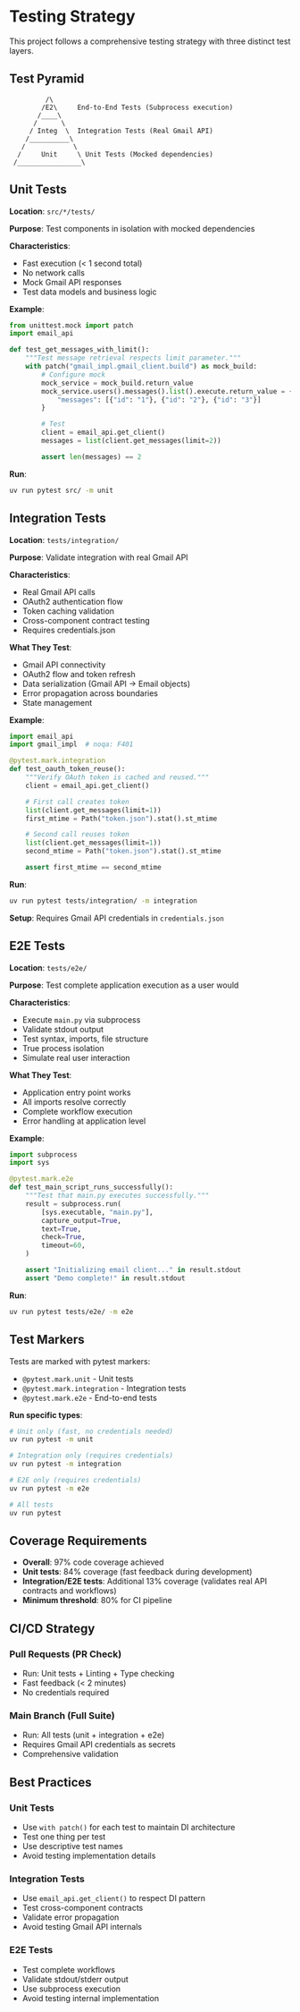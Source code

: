 # Testing Strategy

This project follows a comprehensive testing strategy with three distinct test layers.

## Test Pyramid

```
         /\
        /E2\     End-to-End Tests (Subprocess execution)
       /____\
      /      \
     / Integ  \  Integration Tests (Real Gmail API)
    /__________\
   /            \
  /     Unit     \ Unit Tests (Mocked dependencies)
 /________________\
```

## Unit Tests

**Location**: `src/*/tests/`

**Purpose**: Test components in isolation with mocked dependencies

**Characteristics**:
- Fast execution (< 1 second total)
- No network calls
- Mock Gmail API responses
- Test data models and business logic

**Example**:

```python
from unittest.mock import patch
import email_api

def test_get_messages_with_limit():
    """Test message retrieval respects limit parameter."""
    with patch("gmail_impl.gmail_client.build") as mock_build:
        # Configure mock
        mock_service = mock_build.return_value
        mock_service.users().messages().list().execute.return_value = {
            "messages": [{"id": "1"}, {"id": "2"}, {"id": "3"}]
        }

        # Test
        client = email_api.get_client()
        messages = list(client.get_messages(limit=2))

        assert len(messages) == 2
```

**Run**:

```bash
uv run pytest src/ -m unit
```

## Integration Tests

**Location**: `tests/integration/`

**Purpose**: Validate integration with real Gmail API

**Characteristics**:
- Real Gmail API calls
- OAuth2 authentication flow
- Token caching validation
- Cross-component contract testing
- Requires credentials.json

**What They Test**:
- Gmail API connectivity
- OAuth2 flow and token refresh
- Data serialization (Gmail API → Email objects)
- Error propagation across boundaries
- State management

**Example**:

```python
import email_api
import gmail_impl  # noqa: F401

@pytest.mark.integration
def test_oauth_token_reuse():
    """Verify OAuth token is cached and reused."""
    client = email_api.get_client()

    # First call creates token
    list(client.get_messages(limit=1))
    first_mtime = Path("token.json").stat().st_mtime

    # Second call reuses token
    list(client.get_messages(limit=1))
    second_mtime = Path("token.json").stat().st_mtime

    assert first_mtime == second_mtime
```

**Run**:

```bash
uv run pytest tests/integration/ -m integration
```

**Setup**: Requires Gmail API credentials in `credentials.json`

## E2E Tests

**Location**: `tests/e2e/`

**Purpose**: Test complete application execution as a user would

**Characteristics**:
- Execute `main.py` via subprocess
- Validate stdout output
- Test syntax, imports, file structure
- True process isolation
- Simulate real user interaction

**What They Test**:
- Application entry point works
- All imports resolve correctly
- Complete workflow execution
- Error handling at application level

**Example**:

```python
import subprocess
import sys

@pytest.mark.e2e
def test_main_script_runs_successfully():
    """Test that main.py executes successfully."""
    result = subprocess.run(
        [sys.executable, "main.py"],
        capture_output=True,
        text=True,
        check=True,
        timeout=60,
    )

    assert "Initializing email client..." in result.stdout
    assert "Demo complete!" in result.stdout
```

**Run**:

```bash
uv run pytest tests/e2e/ -m e2e
```

## Test Markers

Tests are marked with pytest markers:

- `@pytest.mark.unit` - Unit tests
- `@pytest.mark.integration` - Integration tests
- `@pytest.mark.e2e` - End-to-end tests

**Run specific types**:

```bash
# Unit only (fast, no credentials needed)
uv run pytest -m unit

# Integration only (requires credentials)
uv run pytest -m integration

# E2E only (requires credentials)
uv run pytest -m e2e

# All tests
uv run pytest
```

## Coverage Requirements

- **Overall**: 97% code coverage achieved
- **Unit tests**: 84% coverage (fast feedback during development)
- **Integration/E2E tests**: Additional 13% coverage (validates real API contracts and workflows)
- **Minimum threshold**: 80% for CI pipeline

## CI/CD Strategy

### Pull Requests (PR Check)

- Run: Unit tests + Linting + Type checking
- Fast feedback (< 2 minutes)
- No credentials required

### Main Branch (Full Suite)

- Run: All tests (unit + integration + e2e)
- Requires Gmail API credentials as secrets
- Comprehensive validation

## Best Practices

### Unit Tests

- Use `with patch()` for each test to maintain DI architecture
- Test one thing per test
- Use descriptive test names
- Avoid testing implementation details

### Integration Tests

- Use `email_api.get_client()` to respect DI pattern
- Test cross-component contracts
- Validate error propagation
- Avoid testing Gmail API internals

### E2E Tests

- Test complete workflows
- Validate stdout/stderr output
- Use subprocess execution
- Avoid testing internal implementation
